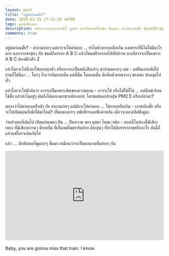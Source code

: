 ```yaml
---
layout: post
title: "อยู่ต่อก่อนมั๊ย?"
date: 2019-02-25 17:15:18 +0700
tags: ดูหนังฟังเพลง
description: หรืออาจจะเพราะแบบนี้? ดูหนัง แล้วก็ทำตามในหนัง ฟังเพลง แล้วก็กลายเป็น Soundtrack of my life. - แล้วใช่มั๊ยล่ะ?
comments: true
---
```

อยู่ต่อก่อนมั๊ย? - คำถามง่ายๆ แต่กว่าจะได้คำตอบ ... ทำไมช่างยากเหลือเกิน คงเพราะที่นี่ไม่ได้มีอะไรมาก นอกจากชาอุ่นๆ  กับ ขนมปังกรอบ A B C แล้วก็ขนมปังกรอบไส้สัปปะรด บางทีอาจจะเป็นเพราะ A B C ต้องมีถึงตัว Z

แล้วใครจะไปนั่งหาให้ครบทุกตัว หรืออาจจะเป็นหนังสือเก่าๆ น่าอ่านหลายๆ เล่ม - แต่ยืมเอากลับไปอ่านก็ได้นี่นา ... ใครๆ ก็จะว่ากันแบบนั้น แต่ที่นั่น ในตอนนั้น มีกลิ่นน้ำหอมจางๆ ของเธอ ปกคลุมไปทั่ว

แล้วใครจะไปมัวคิดว่า อาจจะเป็นเพราะพิษของความหอม - อาจจะใช่ หรือไม่ใช่ก็ได้ ... แต่นี่หน้าร้อนใช่มั๊ย แล้วทำไมอยู่ๆ ฝนถึงได้ตกลงมาซะหนักเลยล่ะ ใครขอฝนมาล้างฝุ่น PM2.5 หรือเปล่านะ?

ตกลงว่าได้คำตอบหรือยัง กับ คำถามง่ายๆ แต่มักจะให้คำตอบ ... ได้ยากเหลือเกิน - เอาชาอีกมั๊ย หรือจะให้เปิดแผ่นที่เพิ่งได้มาใหม่? เป็นเพลงเก่าๆ สมัยที่เราเคยฟังด้วยกัน เดี๋ยวจะลองเปิดฟังดูนะ

ว่าแล้วเธอก็เดินไป เปิดแผ่นเพลง ฝัน ... ฝันหวาน ของ ผุสชา โทณะวณิก - ตอนนี้ในห้องนี้มีเสียงเพลง ที่มีเสียงหวานๆ มีรอยยิ้ม ที่เป็นอมยิ้มตรงริมปาก มีชาอุ่นๆ ที่ทำให้มีบรรยากาศหรืออะไร อันนี้ก็แล้วแต่ใครจะคิดกันไป

แล้ว ... สักพักเธอก็พูดเบาๆ ขึ้นมา เหมือนว่าจะเป็นตอนจบที่คล้ายๆ กัน

<div style="position:relative;width:100%;height:0;padding-bottom:56.25%;">
<iframe style="width:100%;height:100%;position:absolute;top:0;left:0;" src="https://www.youtube.com/embed/MdHzN90y0wI" frameborder="0" allow="autoplay; encrypted-media" allowfullscreen>
</iframe>
</div>
<br />Baby, you are gonna miss that train. <i class="fa fa-heart" style="color:#C38FD6"></i> I know.
